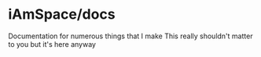 # iAmSpace/docs
Documentation for numerous things that I make
This really shouldn't matter to you but it's here anyway
